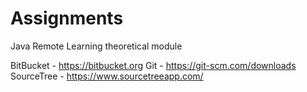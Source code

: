 # Assignments
Java Remote Learning 
theoretical module

BitBucket - https://bitbucket.org
Git - https://git-scm.com/downloads
SourceTree - https://www.sourcetreeapp.com/